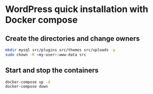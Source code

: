 # WordPress quick installation with Docker compose

## Create the directories and change owners

```bash
mkdir mysql src/plugins src/themes src/uploads -p
sudo chown -R <my-user>:www-data src
```

## Start and stop the containers

```bash
docker-compose up -d
docker-compose down
```
